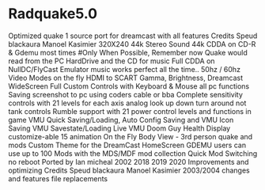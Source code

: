# Radquake5.0
Optimized quake 1 source port for dreamcast with all features Credits Speud blackaura Manoel Kasimier
320X240
44k Stereo Sound
44k CDDA on CD-R & Gdemu most times
#Only When Possible, Remember now Quake would read from the PC HardDrive and the CD for music
Full CDDA on NullDC/FlyCast Emulator music works perfect all the time..
50hz / 60hz Video Modes on the fly HDMI to SCART
Gamma, Brightness, Dreamcast WideScreen
Full Custom Controls with Keyboard & Mouse all pc functions
Saving screenshot to pc using coders cable or bba
Complete sensitivity controls with 21 levels for each axis analog look up down turn around not tank controls
Rumble support with 21 power control levels and functions in game
VMU Quick Saving/Loading, Auto Config Saving and VMU Icon Saving
VMU Savestate/Loading
Live VMU Doom Guy Health Display customize-able 15 animation
On the Fly Body View - 3rd person quake and mods
Custom Theme for the DreamCast HomeScreen
GDEMU users can use up to 100 Mods with the MDS/MDF mod collection
Quick Mod Switching no reboot
Ported by Ian micheal 2002 2018 2019 2020 Improvements and optimizing 
Credits  Speud blackaura Manoel Kasimier 2003/2004 changes and features file replacements
